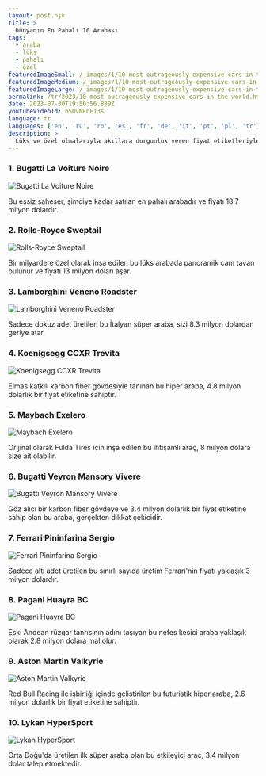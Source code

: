 ```yaml
---
layout: post.njk
title: >
  Dünyanın En Pahalı 10 Arabası
tags:
  - araba
  - lüks
  - pahalı
  - özel
featuredImageSmall: /_images/1/10-most-outrageously-expensive-cars-in-the-world-cover-tr-small.webp
featuredImageMedium: /_images/1/10-most-outrageously-expensive-cars-in-the-world-cover-tr-medium.webp
featuredImageLarge: /_images/1/10-most-outrageously-expensive-cars-in-the-world-cover-tr-large.webp
permalink: /tr/2023/10-most-outrageously-expensive-cars-in-the-world.html
date: 2023-07-30T19:50:56.889Z
youtubeVideoId: bSUvNFnE13s
language: tr
languages: ['en', 'ru', 'ro', 'es', 'fr', 'de', 'it', 'pt', 'pl', 'tr']
description: >
  Lüks ve özel olmalarıyla akıllara durgunluk veren fiyat etiketleriyle 10 arabayı keşfedin.
---
```


### 1. Bugatti La Voiture Noire

![Bugatti La Voiture Noire](/_images/8/8027c959273c69d108658e87b17b110f-medium.webp)

Bu eşsiz şaheser, şimdiye kadar satılan en pahalı arabadır ve fiyatı 18.7 milyon dolardır.

### 2. Rolls-Royce Sweptail

![Rolls-Royce Sweptail](/_images/9/9e9dd5f85089733e4e6c2c813c7c89c9-medium.webp)

Bir milyardere özel olarak inşa edilen bu lüks arabada panoramik cam tavan bulunur ve fiyatı 13 milyon doları aşar.

### 3. Lamborghini Veneno Roadster

![Lamborghini Veneno Roadster](/_images/e/e1b28a7ead3889b36a2bf0406d405936-medium.webp)

Sadece dokuz adet üretilen bu İtalyan süper araba, sizi 8.3 milyon dolardan geriye atar.

### 4. Koenigsegg CCXR Trevita

![Koenigsegg CCXR Trevita](/_images/a/abeaa7c1ecbdd3b0f3fe34373158010e-medium.webp)

Elmas katkılı karbon fiber gövdesiyle tanınan bu hiper araba, 4.8 milyon dolarlık bir fiyat etiketine sahiptir.

### 5. Maybach Exelero

![Maybach Exelero](/_images/d/ddf96465e0769a8b8208abf1cfc26f32-medium.webp)

Orijinal olarak Fulda Tires için inşa edilen bu ihtişamlı araç, 8 milyon dolara size ait olabilir.

### 6. Bugatti Veyron Mansory Vivere

![Bugatti Veyron Mansory Vivere](/_images/7/70ae89df813140eadfc0a059276c9b28-medium.webp)

Göz alıcı bir karbon fiber gövdeye ve 3.4 milyon dolarlık bir fiyat etiketine sahip olan bu araba, gerçekten dikkat çekicidir.

### 7. Ferrari Pininfarina Sergio

![Ferrari Pininfarina Sergio](/_images/b/bc9209f69ab13df1df3e764c1a689764-medium.webp)

Sadece altı adet üretilen bu sınırlı sayıda üretim Ferrari'nin fiyatı yaklaşık 3 milyon dolardır.

### 8. Pagani Huayra BC

![Pagani Huayra BC](/_images/d/d64cba01d598ac53964bc7935fa5048f-medium.webp)

Eski Andean rüzgar tanrısının adını taşıyan bu nefes kesici araba yaklaşık olarak 2.8 milyon dolara mal olur.

### 9. Aston Martin Valkyrie

![Aston Martin Valkyrie](/_images/5/56a73032482d18c3cb7867a776cfeda0-medium.webp)

Red Bull Racing ile işbirliği içinde geliştirilen bu futuristik hiper araba, 2.6 milyon dolarlık bir fiyat etiketine sahiptir.

### 10. Lykan HyperSport

![Lykan HyperSport](/_images/0/09eca429ee0b0efe1242dc8f15f1fd63-medium.webp)

Orta Doğu'da üretilen ilk süper araba olan bu etkileyici araç, 3.4 milyon dolar talep etmektedir.

